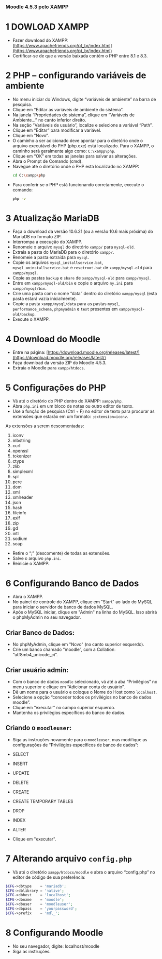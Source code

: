 ### Moodle 4.5.3 pelo XAMPP

# 1 DOWLOAD XAMPP
- Fazer download do XAMPP: [https://www.apachefriends.org/pt_br/index.html](https://www.apachefriends.org/pt_br/index.html)
- Certificar-se de que a versão baixada contém o PHP entre 8.1 e 8.3.

# 2 PHP – configurando variáveis de ambiente
- No menu iniciar do Windows, digite “variáveis de ambiente” na barra de pesquisa.
- Clique em “Editar as variáveis de ambiente do sistema”.
- Na janela “Propriedades do sistema”, clique em “Variáveis de Ambiente...” no canto inferior direito.
- Na seção “Variáveis de usuário”, localize e selecione a variável “Path”.
- Clique em “Editar” para modificar a variável.
- Clique em “Novo”.
- O caminho a ser adicionado deve apontar para o diretório onde o arquivo executável do PHP (php.exe) está localizado. Para o XAMPP, o caminho será geralmente algo como: `C:\xampp\php`.
- Clique em “OK” em todas as janelas para salvar as alterações.
- Abra o Prompt de Comando (cmd).
- Navegue até o diretório onde o PHP está localizado no XAMPP: 
  ```bash
  cd C:\xampp\php
  
- Para conferir se o PHP está funcionando corretamente, execute o comando:
    ```bash 
    php -v

# 3 Atualização MariaDB
- Faça o download da versão 10.6.21 (ou a versão 10.6 mais próxima) do MariaDB no formato ZIP.
- Interrompa a execução do XAMPP.
- Renomeie o arquivo `mysql` do diretório `xampp/` para `mysql-old`.
- Extraia a pasta do MariaDB para o diretório `xampp/`.
- Renomeie a pasta extraída para `mysql`.
- Copie os arquivos `mysql_installservice.bat`, `mysql_uninstallservice.bat` e `resetroot.bat` de `xampp/mysql-old` para `xampp/mysql`.
- Copie as pastas `backup` e `share` de `xampp/mysql-old` para `xampp/mysql`.
- Entre em `xampp/mysql-old/bin` e copie o arquivo `my.ini` para `xampp/mysql/bin`.
- Crie uma pasta com o nome “data” dentro do diretório `xampp/mysql` (esta pasta estará vazia inicialmente).
- Copie a pasta `xampp/mysql/data` para as pastas `mysql`, `performance_schema`, `phpmyadmin` e `test` presentes em `xampp/mysql-old/backup`.
- Execute o XAMPP.

# 4 Download do Moodle
- Entre na página: [https://download.moodle.org/releases/latest/](https://download.moodle.org/releases/latest/)
- Faça download da versão ZIP do Moodle 4.5.3.
- Extraia o Moodle para `xampp/htdocs`.

# 5 Configurações do PHP
- Vá até o diretório do PHP dentro do XAMPP: `xampp/php`.
- Abra `php.ini` em um bloco de notas ou outro editor de texto.
- Use a função de pesquisa (Ctrl + F) no editor de texto para procurar as extensões que estarão em um formato: `;extension=iconv`.

As extensões a serem descomentadas:
1. iconv
2. mbstring
3. curl
4. openssl
5. tokenizer
6. ctype
7. zlib
8. simplexml
9. spl
10. pcre
11. dom
12. xml
13. xmlreader
14. json
15. hash
16. fileinfo
17. exif
18. zip
19. gd
20. intl
21. sodium
22. soap

- Retire o “;” (descomente) de todas as extensões.
- Salve o arquivo `php.ini`.
- Reinicie o XAMPP.

# 6 Configurando Banco de Dados
- Abra o XAMPP.
- No painel de controle do XAMPP, clique em "Start" ao lado do MySQL para iniciar o servidor de banco de dados MySQL.
- Após o MySQL iniciar, clique em "Admin" na linha do MySQL. Isso abrirá o phpMyAdmin no seu navegador.

## Criar Banco de Dados:
- No phpMyAdmin, clique em "Novo" (no canto superior esquerdo).
- Crie um banco chamado “moodle”, com a Collation: “utf8mb4_unicode_ci”.

## Criar usuário admin:
- Com o banco de dados `moodle` selecionado, vá até a aba “Privilégios” no menu superior e clique em “Adicionar conta de usuário”.
- Dê um nome para o usuário e coloque o Nome do Host como `localhost`.
- Selecione a opção “conceder todos os privilégios no banco de dados moodle”.
- Clique em “executar” no campo superior esquerdo.
- Mantenha os privilégios específicos do banco de dados.

## Criando o `moodleuser`:
- Siga as instruções novamente para o `moodleuser`, mas modifique as configurações de “Privilégios específicos de banco de dados”:
- SELECT
- INSERT
- UPDATE
- DELETE
- CREATE
- CREATE TEMPORARY TABLES
- DROP
- INDEX
- ALTER

- Clique em "executar".

# 7 Alterando arquivo `config.php`
- Vá até o diretório `xampp/htdocs/moodle` e abra o arquivo “config.php” no editor de código de sua preferência:
```php
$CFG->dbtype    = 'mariadb';
$CFG->dblibrary = 'native';
$CFG->dbhost    = 'localhost';
$CFG->dbname    = 'moodle';
$CFG->dbuser    = 'moodleuser';
$CFG->dbpass    = 'yourpassword';
$CFG->prefix    = 'mdl_';
```

# 8 Configurando Moodle
- No seu navegador, digite: localhost/moodle
- Siga as instruções.
